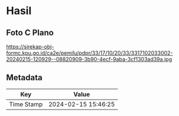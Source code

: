 # Hasil

## Foto C Plano

https://sirekap-obj-formc.kpu.go.id/ca2e/pemilu/pdpr/33/17/10/20/33/3317102033002-20240215-120929--08820909-3b90-4ecf-9aba-3cf1303ad39a.jpg


## Metadata

| Key        | Value               |
| ---------- | ------------------- |
| Time Stamp | 2024-02-15 15:46:25 |



